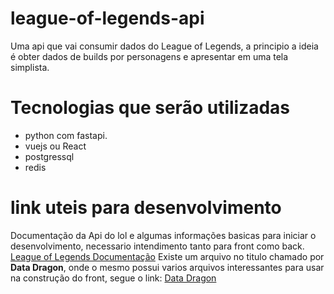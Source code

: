 # league-of-legends-api
Uma api que vai consumir dados do League of Legends, a principio a ideia é obter dados de builds por personagens e apresentar em uma tela simplista.
# Tecnologias que serão utilizadas
- python com fastapi.
- vuejs ou React
- postgressql
- redis
# link uteis para desenvolvimento
Documentação da Api do lol e algumas informações basicas para iniciar o desenvolvimento, necessario intendimento tanto para front como back. [League of Legends Documentação](https://developer.riotgames.com/docs/lol)
Existe um arquivo no titulo chamado por **Data Dragon**, onde o mesmo possui varios arquivos interessantes para usar na construção do front, segue o link: [Data Dragon](https://ddragon.leagueoflegends.com/cdn/dragontail-13.1.1.tgz)
